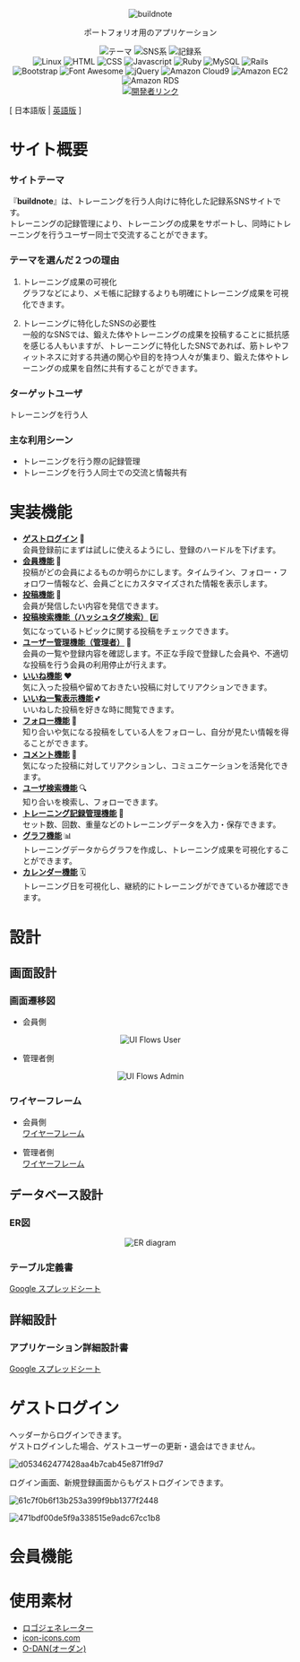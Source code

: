 <p align="center">
<img src="app/assets/images/buildnote/linkedin_banner_image_2.png" alt="buildnote">
</p>

<p align="center">
ポートフォリオ用のアプリケーション
</p>

<p align="center">
<img src="https://img.shields.io/badge/テーマ-ffd700" alt="テーマ">
<img src="https://img.shields.io/badge/SNS%E7%B3%BB-ffd700" alt="SNS系">
<img src="https://img.shields.io/badge/%E8%A8%98%E9%8C%B2%E7%B3%BB-ffd700" alt="記録系">
<br>
<img src="https://img.shields.io/badge/-Linux-6C6694.svg?logo=linux&style=flat" alt="Linux">
<img src="https://img.shields.io/badge/-HTML-333.svg?logo=html5&style=flat" alt="HTML">
<img src="https://img.shields.io/badge/-CSS-1572B6.svg?logo=css3&style=flat" alt="CSS">
<img src="https://img.shields.io/badge/Javascript-276DC3.svg?logo=javascript&style=flat" alt="Javascript">
<img src="https://img.shields.io/badge/-Ruby%203.1.2p20-CC342D.svg?logo=Ruby&style=flat" alt="Ruby">
<img src="https://img.shields.io/badge/-MySQL-4479A1.svg?logo=mysql&style=flat" alt="MySQL">
<img src="https://img.shields.io/badge/-Rails%206.1.4-CC0000.svg?logo=rubyonrails&style=flat" alt="Rails">
<img src="https://img.shields.io/badge/-Bootstrap-563D7C.svg?logo=bootstrap&style=flat" alt="Bootstrap">
<img src="https://img.shields.io/badge/-Font%20Awesome%205.15.4-fffafa.svg?logo=fontawesome&style=flat" alt="Font Awesome">
<img src="https://img.shields.io/badge/-jQuery%203.7.0-0769AD.svg?logo=jquery&style=flat" alt="jQuery">
<img src="https://img.shields.io/badge/Amazon%20Cloud9-blue" alt="Amazon Cloud9">
<img src="https://img.shields.io/badge/-Amazon%20EC2-ff4500.svg?logo=amazonec2&style=flat" alt="Amazon EC2">
<img src="https://img.shields.io/badge/-Amazon%20RDS-000080.svg?logo=amazonrds&style=flat" alt="Amazon RDS">
<br>
<a href="https://github.com/yusukeee811">
<img src="https://img.shields.io/badge/Created%20by-yusukeee811-blue?logo=github" alt="開発者リンク">
</a>
</p>

[ 日本語版 | [英語版](README-eng.md) ]
# サイト概要
### サイトテーマ
『<b>buildnote</b>』は、トレーニングを行う人向けに特化した記録系SNSサイトです。<br>
トレーニングの記録管理により、トレーニングの成果をサポートし、同時にトレーニングを行うユーザー同士で交流することができます。

### テーマを選んだ２つの理由
1. トレーニング成果の可視化<br>
  グラフなどにより、メモ帳に記録するよりも明確にトレーニング成果を可視化できます。<br>

2. トレーニングに特化したSNSの必要性<br>
  一般的なSNSでは、鍛えた体やトレーニングの成果を投稿することに抵抗感を感じる人もいますが、トレーニングに特化したSNSであれば、筋トレやフィットネスに対する共通の関心や目的を持つ人々が集まり、鍛えた体やトレーニングの成果を自然に共有することができます。

### ターゲットユーザ
トレーニングを行う人

### 主な利用シーン
- トレーニングを行う際の記録管理
- トレーニングを行う人同士での交流と情報共有

# 実装機能
- <b> [ゲストログイン](#ゲストログイン) </b> 🚪 <br> 会員登録前にまずは試しに使えるようにし、登録のハードルを下げます。
- <b> [会員機能](#会員機能) </b> 👥 <br> 投稿がどの会員によるものか明らかにします。タイムライン、フォロー・フォロワー情報など、会員ごとにカスタマイズされた情報を表示します。
- <b> [投稿機能](#投稿機能) </b> 📸 <br> 会員が発信したい内容を発信できます。
- <b> [投稿検索機能（ハッシュタグ検索）](#投稿検索機能（ハッシュタグ検索）) </b> #️⃣ <br> 気になっているトピックに関する投稿をチェックできます。
- <b> [ユーザー管理機能（管理者）](#ユーザー管理機能（管理者）) </b> 👑 <br> 会員の一覧や登録内容を確認します。不正な手段で登録した会員や、不適切な投稿を行う会員の利用停止が行えます。
- <b> [いいね機能](#いいね機能) </b> ❤️ <br> 気に入った投稿や留めておきたい投稿に対してリアクションできます。
- <b> [いいね一覧表示機能](#いいね一覧表示機能) </b> 💕 <br> いいねした投稿を好きな時に閲覧できます。
- <b> [フォロー機能](#フォロー機能) </b> 🤝 <br> 知り合いや気になる投稿をしている人をフォローし、自分が見たい情報を得ることができます。
- <b> [コメント機能](#コメント機能) </b> 💬 <br> 気になった投稿に対してリアクションし、コミュニケーションを活発化できます。
- <b> [ユーザ検索機能](#ユーザ検索機能) </b> 🔍 <br> 知り合いを検索し、フォローできます。
- <b> [トレーニング記録管理機能](#トレーニング記録管理機能) </b> 📝  <br> セット数、回数、重量などのトレーニングデータを入力・保存できます。
- <b> [グラフ機能](#グラフ機能) </b> 📊 <br> トレーニングデータからグラフを作成し、トレーニング成果を可視化することができます。
- <b> [カレンダー機能](#カレンダー機能) </b> 🗓️ <br> トレーニング日を可視化し、継続的にトレーニングができているか確認できます。

# 設計
## 画面設計
### 画面遷移図
- 会員側

<p align="center">
<img src="app/assets/images/UI_Flows/UIFlows_user.jpg" alt="UI Flows User">
</p>

- 管理者側

<p align="center">
<img src="app/assets/images/UI_Flows/UIFlows_admin.jpg" alt="UI Flows Admin">
</p>

### ワイヤーフレーム
- 会員側 <br>
[ワイヤーフレーム](app/assets/pdf/Wire_frame/wireframe_user.pdf)

- 管理者側 <br>
[ワイヤーフレーム](app/assets/pdf/Wire_frame/wireframe_admin.pdf)

## データベース設計
### ER図

<p align="center">
<img src="app/assets/images/ER_diagram/ER_diagram.jpg" alt="ER diagram">
</p>

### テーブル定義書
[Google スプレッドシート](https://docs.google.com/spreadsheets/d/1eoqDMm04hEqI0XbXiWhPfNqwQ6nZfI0DdmKXfF4AtBg/edit?usp=sharing)

## 詳細設計
### アプリケーション詳細設計書

[Google スプレッドシート](https://docs.google.com/spreadsheets/d/15XIUHg1zwqNAPrMz759BzxNL3kP_FmTqh-AW7rmOd30/edit?usp=sharing)

# ゲストログイン
ヘッダーからログインできます。 <br>
ゲストログインした場合、ゲストユーザーの更新・退会はできません。

![d053462477428aa4b7cab45e871ff9d7](https://github.com/yusukeee811/buildnote/assets/132319174/cf8692f9-5858-49b3-b232-e8ddbe49ea0d)

ログイン画面、新規登録画面からもゲストログインできます。

![61c7f0b6f13b253a399f9bb1377f2448](https://github.com/yusukeee811/buildnote/assets/132319174/94986303-94fd-485d-ab02-8b85c7b7a3f1)

![471bdf00de5f9a338515e9adc67cc1b8](https://github.com/yusukeee811/buildnote/assets/132319174/2aa5cec8-fb67-448b-a292-b7acc723f639)

# 会員機能


# 使用素材
- [ロゴジェネレーター](https://www.shopify.com/jp/tools/logo-maker)
- [icon-icons.com](https://icon-icons.com/ja/)
- [O-DAN(オーダン)](https://o-dan.net/ja/)